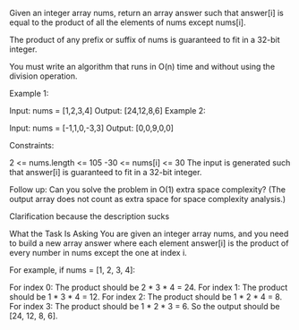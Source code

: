 Given an integer array nums, return an array answer such that answer[i] is equal to the product of all the elements of nums except nums[i].

The product of any prefix or suffix of nums is guaranteed to fit in a 32-bit integer.

You must write an algorithm that runs in O(n) time and without using the division operation.

 

Example 1:

Input: nums = [1,2,3,4]
Output: [24,12,8,6]
Example 2:

Input: nums = [-1,1,0,-3,3]
Output: [0,0,9,0,0]
 

Constraints:

2 <= nums.length <= 105
-30 <= nums[i] <= 30
The input is generated such that answer[i] is guaranteed to fit in a 32-bit integer.
 

Follow up: Can you solve the problem in O(1) extra space complexity? (The output array does not count as extra space for space complexity analysis.)


Clarification because the description sucks 

What the Task Is Asking
You are given an integer array nums, and you need to build a new array answer where each element answer[i] is the product of every number in nums except the one at index i.

For example, if nums = [1, 2, 3, 4]:

For index 0: The product should be 2 * 3 * 4 = 24.
For index 1: The product should be 1 * 3 * 4 = 12.
For index 2: The product should be 1 * 2 * 4 = 8.
For index 3: The product should be 1 * 2 * 3 = 6.
So the output should be [24, 12, 8, 6].

